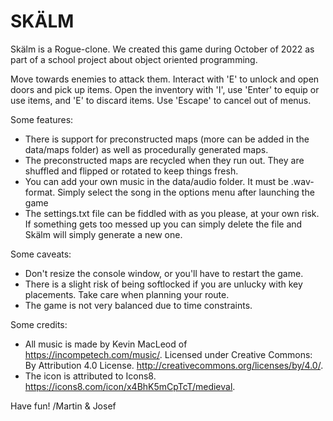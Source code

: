 # SKÄLM

Skälm is a Rogue-clone. We created this game during October of 2022 as part of a school project about object oriented programming.

Move towards enemies to attack them.
Interact with 'E' to unlock and open doors and pick up items. 
Open the inventory with 'I', use 'Enter' to equip or use items, and 'E' to discard items.
Use 'Escape' to cancel out of menus.

Some features:
- There is support for preconstructed maps (more can be added in the data/maps folder) as well as procedurally generated maps.
- The preconstructed maps are recycled when they run out. They are shuffled and flipped or rotated to keep things fresh.
- You can add your own music in the data/audio folder. It must be .wav-format. Simply select the song in the options menu after launching the game
- The settings.txt file can be fiddled with as you please, at your own risk. 
  If something gets too messed up you can simply delete the file and Skälm will simply generate a new one.

Some caveats:
- Don't resize the console window, or you'll have to restart the game.
- There is a slight risk of being softlocked if you are unlucky with key placements. Take care when planning your route.
- The game is not very balanced due to time constraints.

Some credits:
- All music is made by Kevin MacLeod of https://incompetech.com/music/.
  Licensed under Creative Commons: By Attribution 4.0 License.
  http://creativecommons.org/licenses/by/4.0/.
- The icon is attributed to Icons8.
  https://icons8.com/icon/x4BhK5mCpTcT/medieval.


Have fun!
/Martin & Josef
